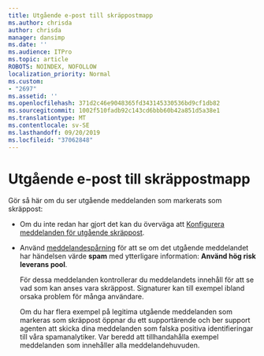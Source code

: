 ```yaml
---
title: Utgående e-post till skräppostmapp
ms.author: chrisda
author: chrisda
manager: dansimp
ms.date: ''
ms.audience: ITPro
ms.topic: article
ROBOTS: NOINDEX, NOFOLLOW
localization_priority: Normal
ms.custom:
- "2697"
ms.assetid: ''
ms.openlocfilehash: 371d2c46e9048365fd343145330536bd9cf1db82
ms.sourcegitcommit: 1002f510fadb92c143cd6bbb60b42a851d5a38e1
ms.translationtype: MT
ms.contentlocale: sv-SE
ms.lasthandoff: 09/20/2019
ms.locfileid: "37062848"
---
```

# <a name="outbound-email-to-junk-email-folder"></a>Utgående e-post till skräppostmapp

Gör så här om du ser utgående meddelanden som markerats som skräppost:

- Om du inte redan har gjort det kan du överväga att [Konfigurera meddelanden för utgående skräppost](https://docs.microsoft.com/office365/securitycompliance/configure-the-outbound-spam-policy).

- Använd [meddelandespårning](https://docs.microsoft.com/office365/securitycompliance/message-trace-scc) för att se om det utgående meddelandet har händelsen värde **spam** med ytterligare information: **Använd hög risk leverans pool**.

  För dessa meddelanden kontrollerar du meddelandets innehåll för att se vad som kan anses vara skräppost. Signaturer kan till exempel ibland orsaka problem för många användare.

  Om du har flera exempel på legitima utgående meddelanden som markeras som skräppost öppnar du ett supportärende och ber support agenten att skicka dina meddelanden som falska positiva identifieringar till våra spamanalytiker. Var beredd att tillhandahålla exempel meddelanden som innehåller alla meddelandehuvuden.
